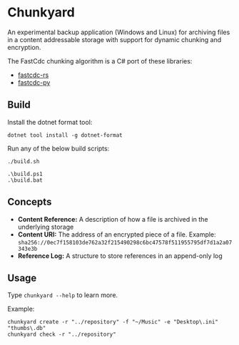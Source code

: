 # Chunkyard

An experimental backup application (Windows and Linux) for archiving files in a
content addressable storage with support for dynamic chunking and encryption.

The FastCdc chunking algorithm is a C# port of these libraries:

- [fastcdc-rs](https://github.com/nlfiedler/fastcdc-rs)
- [fastcdc-py](https://github.com/titusz/fastcdc-py)

## Build

Install the dotnet format tool:

``` shell
dotnet tool install -g dotnet-format
```

Run any of the below build scripts:

``` shell
./build.sh

.\build.ps1
.\build.bat
```

## Concepts

- **Content Reference:** A description of how a file is archived in the
  underlying storage
- **Content URI:** The address of an encrypted piece of a file. Example:
  `sha256://0ec7f158103de762a32f215490298c6bc47578f511955795df7d1a2a07343e3b`
- **Reference Log:** A structure to store references in an append-only log

## Usage

Type `chunkyard --help` to learn more.

Example:

``` shell
chunkyard create -r "../repository" -f "~/Music" -e "Desktop\.ini" "thumbs\.db"
chunkyard check -r "../repository"
```
